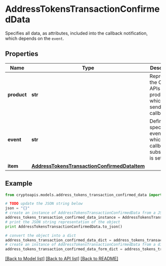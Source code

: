 # AddressTokensTransactionConfirmedData

Specifies all data, as attributes, included into the callback notification, which depends on the `event`.

## Properties
Name | Type | Description | Notes
------------ | ------------- | ------------- | -------------
**product** | **str** | Represents the Crypto APIs 2.0 product which sends the callback. | 
**event** | **str** | Defines the specific event, for which a callback subscription is set. | 
**item** | [**AddressTokensTransactionConfirmedDataItem**](AddressTokensTransactionConfirmedDataItem.md) |  | 

## Example

```python
from cryptoapis.models.address_tokens_transaction_confirmed_data import AddressTokensTransactionConfirmedData

# TODO update the JSON string below
json = "{}"
# create an instance of AddressTokensTransactionConfirmedData from a JSON string
address_tokens_transaction_confirmed_data_instance = AddressTokensTransactionConfirmedData.from_json(json)
# print the JSON string representation of the object
print AddressTokensTransactionConfirmedData.to_json()

# convert the object into a dict
address_tokens_transaction_confirmed_data_dict = address_tokens_transaction_confirmed_data_instance.to_dict()
# create an instance of AddressTokensTransactionConfirmedData from a dict
address_tokens_transaction_confirmed_data_form_dict = address_tokens_transaction_confirmed_data.from_dict(address_tokens_transaction_confirmed_data_dict)
```
[[Back to Model list]](../README.md#documentation-for-models) [[Back to API list]](../README.md#documentation-for-api-endpoints) [[Back to README]](../README.md)



